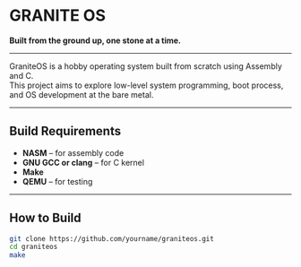 # GRANITE OS
**Built from the ground up, one stone at a time.**

---

GraniteOS is a hobby operating system built from scratch using Assembly and C.  
This project aims to explore low-level system programming, boot process, and OS development at the bare metal.

---

## Build Requirements

- **NASM** – for assembly code
- **GNU GCC or clang** – for C kernel
- **Make**
- **QEMU** – for testing

---

## How to Build

```bash
git clone https://github.com/yourname/graniteos.git
cd graniteos
make
